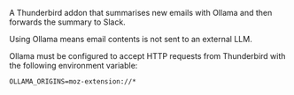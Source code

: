 A Thunderbird addon that summarises new emails with Ollama and then forwards the summary to Slack.

Using Ollama means email contents is not sent to an external LLM.

Ollama must be configured to accept HTTP requests from Thunderbird with the following environment variable:

```
OLLAMA_ORIGINS=moz-extension://*
```